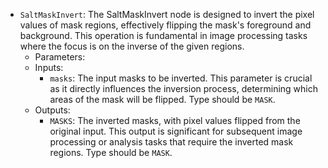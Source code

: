 - `SaltMaskInvert`: The SaltMaskInvert node is designed to invert the pixel values of mask regions, effectively flipping the mask's foreground and background. This operation is fundamental in image processing tasks where the focus is on the inverse of the given regions.
    - Parameters:
    - Inputs:
        - `masks`: The input masks to be inverted. This parameter is crucial as it directly influences the inversion process, determining which areas of the mask will be flipped. Type should be `MASK`.
    - Outputs:
        - `MASKS`: The inverted masks, with pixel values flipped from the original input. This output is significant for subsequent image processing or analysis tasks that require the inverted mask regions. Type should be `MASK`.
